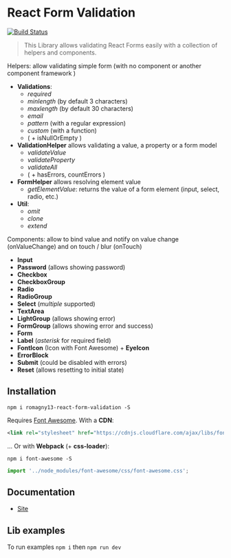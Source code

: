 # React Form Validation

[![Build Status](https://travis-ci.org/romagny13/react-form-validation.svg?branch=master)](https://travis-ci.org/romagny13/react-form-validation)

> This Library allows validating React Forms easily with a collection of helpers and components.

Helpers: allow validating simple form (with no component or another component framework )
* **Validations**: 
    * _required_
    * _minlength_ (by default 3 characters)
    * _maxlength_ (by default 30 characters)
    * _email_
    * _pattern_ (with a regular expression)
    * _custom_ (with a function)
    * ( + isNullOrEmpty )
* **ValidationHelper** allows validating a value, a property or a form model
    * _validateValue_
    * _validateProperty_
    * _validateAll_
    * ( + hasErrors, countErrors )
* **FormHelper** allows resolving element value
    * _getElementValue_: returns the value of a form element (input, select, radio, etc.)
* **Util**: 
    * _omit_
    * _clone_
    * _extend_

Components: allow to bind value and notify on value change (onValueChange) and on touch / blur (onTouch)
* **Input**
* **Password** (allows showing password)
* **Checkbox**
* **CheckboxGroup**
* **Radio**
* **RadioGroup**
* **Select** (_multiple_ supported)
* **TextArea**
* **LightGroup** (allows showing error)
* **FormGroup** (allows showing error and success)
* **Form**
* **Label** (_asterisk_ for required field)
* **FontIcon** (Icon with Font Awesome) + **EyeIcon**
* **ErrorBlock**
* **Submit**  (could be disabled with errors)
* **Reset** (allows resetting to initial state)
## Installation

```
npm i romagny13-react-form-validation -S
```
Requires [Font Awesome](http://fontawesome.io/). With a **CDN**:
```xml
<link rel="stylesheet" href="https://cdnjs.cloudflare.com/ajax/libs/font-awesome/4.7.0/css/font-awesome.css">
```
... Or with **Webpack** (+ **css-loader**):
```
npm i font-awesome -S
```
```js
import '../node_modules/font-awesome/css/font-awesome.css';
```

## Documentation

* [Site](https://romagny13.github.io/react-form-validation/)

## Lib examples

To run examples `npm i` then `npm run dev`
